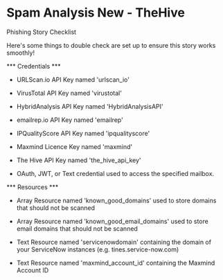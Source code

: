 # Spam Analysis New - TheHive
Phishing Story Checklist

Here's some things to double check are set up to ensure this story works smoothly!

*** Credentials ***

- URLScan.io API Key named 'urlscan_io'

- VirusTotal API Key named 'virustotal'

- HybridAnalysis API Key named 'HybridAnalysisAPI'

- emailrep.io API Key named 'emailrep'

- IPQualityScore API Key named 'ipqualityscore'

- Maxmind Licence Key named 'maxmind'

- The Hive API Key named 'the_hive_api_key'

- OAuth, JWT, or Text credential used to access the specified mailbox.


*** Resources ***

- Array Resource named 'known_good_domains' used to store domains that should not be scanned

- Array Resource named 'known_good_email_domains' used to store email domains that should not be scanned

- Text Resource named 'servicenowdomain' containing the domain of your ServiceNow instances (e.g. tines.service-now.com) 

- Text Resource named 'maxmind_account_id' containing the Maxmind Account ID